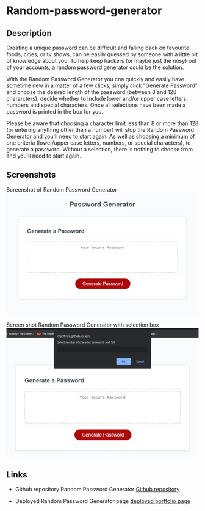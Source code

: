 # Random-password-generator

## Description

Creating a unique password can be difficult and falling back on favourite foods, cities, 
or tv shows, can be easily guessed by someone with a little bit of knowledge about you. To 
help keep hackers (or maybe just the nosy) out of your accounts, a random password generator
could be the solution. 

With the Random Password Generator you cna quickly and easily have sometime new in a matter of a 
few clicks, simply click "Generate Password" and choose the desired length of the password (between 8 and 128 chararcters), decide whether 
to include lower and/or upper case letters, numbers and special characters. Once all selections have been made
a password is printed in the box for you. 

Please be aware that choosing a character limit less than 8 or more than 128 (or entering anything other than a number)
will stop the Random Password Generator and you'll need to start again. As well as choosing a minimum of one criteria 
(lower/upper case letters, numbers, or special characters), to generate a password. Without a selection, there is nothing to 
choose from and you'll need to start again.

## Screenshots

Screenshot of Random Password Generator ![Screenshot of Random Password Generator](./screenshots/password-screenshot.jpg)

Screen shot Random Password Generator with selection box ![Screenshot with selection box](./screenshots/password-with-box.jpg)

## Links

* Github repository Random Password Generator [Github repository](https://github.com/RHJeffries/Random-password-generator)

* Deployed Random Password Generator page [deployed portfolio page](https://rhjeffries.github.io/Random-password-generator/)

